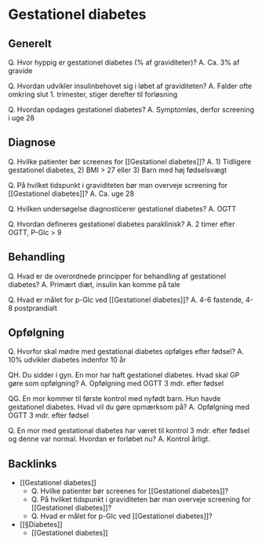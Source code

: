 # Gestationel diabetes
## Generelt
Q. Hvor hyppig er gestationel diabetes (% af graviditeter)?
A. Ca. 3% af gravide

Q. Hvordan udvikler insulinbehovet sig i løbet af graviditeten?
A. Falder ofte omkring slut 1. trimester, stiger derefter til forløsning

Q. Hvordan opdages gestationel diabetes?
A. Symptomløs, derfor screening i uge 28

## Diagnose
Q. Hvilke patienter bør screenes for [[Gestationel diabetes]]?
A. 1) Tidligere gestationel diabetes, 2) BMI > 27 eller 3) Barn med høj fødselsvægt 

Q. På hvilket tidspunkt i graviditeten bør man overveje screening for [[Gestationel diabetes]]?
A. Ca. uge 28

Q. Hvilken undersøgelse diagnosticerer gestationel diabetes?
A. OGTT

Q. Hvordan defineres gestationel diabetes paraklinisk?
A. 2 timer efter OGTT, P-Glc > 9 

## Behandling
Q. Hvad er de overordnede principper for behandling af gestationel diabetes?
A. Primært diæt, insulin kan komme på tale

Q. Hvad er målet for p-Glc ved [[Gestationel diabetes]]?
A. 4-6 fastende, 4-8 postprandialt

## Opfølgning
Q. Hvorfor skal mødre med gestational diabetes opfølges efter fødsel?
A. 10% udvikler diabetes indenfor 10 år

QH. Du sidder i gyn. En mor har haft gestationel diabetes. Hvad skal GP gøre som opfølgning?
A. Opfølgning med OGTT 3 mdr. efter fødsel

QG. En mor kommer til første kontrol med nyfødt barn. Hun havde gestationel diabetes. Hvad vil du gøre opmærksom på?
A. Opfølgning med OGTT 3 mdr. efter fødsel

Q. En mor med gestational diabetes har været til kontrol 3 mdr. efter fødsel og denne var normal. Hvordan er forløbet nu?
A. Kontrol årligt.

## Backlinks
* [[Gestationel diabetes]]
	* Q. Hvilke patienter bør screenes for [[Gestationel diabetes]]?
	* Q. På hvilket tidspunkt i graviditeten bør man overveje screening for [[Gestationel diabetes]]?
	* Q. Hvad er målet for p-Glc ved [[Gestationel diabetes]]?
* [[§Diabetes]]
	* [[Gestationel diabetes]]

<!-- #anki/deck/Medicine #anki/tag/med/Obstetrics #anki/tag/med/Endocrinology -->

<!-- {BearID:F11EDBD0-69C3-48F3-9B86-8B150EDEAB3E-13688-0000BDCFBBD440FB} -->
